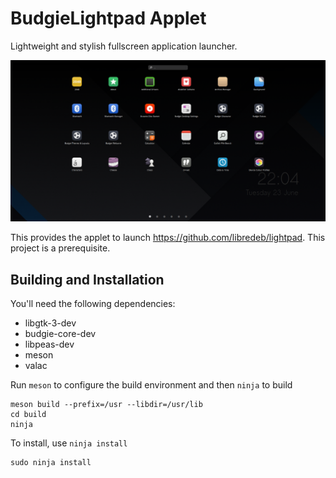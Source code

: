 # BudgieLightpad Applet

Lightweight and stylish fullscreen application launcher.

![Screenshot](data/screenshot.png?raw=true)

This provides the applet to launch https://github.com/libredeb/lightpad.
This project is a prerequisite.


## Building and Installation

You'll need the following dependencies:
* libgtk-3-dev
* budgie-core-dev
* libpeas-dev
* meson
* valac

Run `meson` to configure the build environment and then `ninja` to build

    meson build --prefix=/usr --libdir=/usr/lib
    cd build
    ninja

To install, use `ninja install`

    sudo ninja install
